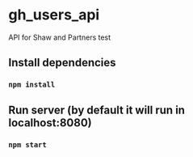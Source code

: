 # gh_users_api
API for Shaw and Partners test

## Install dependencies
### `npm install`

## Run server (by default it will run in localhost:8080)
### `npm start`